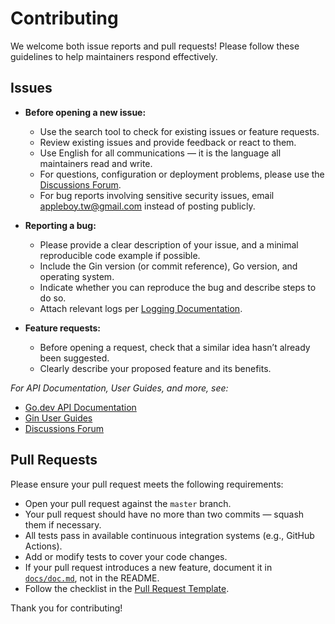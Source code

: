# Contributing

We welcome both issue reports and pull requests! Please follow these guidelines to help maintainers respond effectively.

## Issues

- **Before opening a new issue:**
  - Use the search tool to check for existing issues or feature requests.
  - Review existing issues and provide feedback or react to them.
  - Use English for all communications — it is the language all maintainers read and write.
  - For questions, configuration or deployment problems, please use the [Discussions Forum](https://github.com/gin-gonic/gin/discussions).
  - For bug reports involving sensitive security issues, email <appleboy.tw@gmail.com> instead of posting publicly.

- **Reporting a bug:**
  - Please provide a clear description of your issue, and a minimal reproducible code example if possible.
  - Include the Gin version (or commit reference), Go version, and operating system.
  - Indicate whether you can reproduce the bug and describe steps to do so.
  - Attach relevant logs per [Logging Documentation](https://docs.gitea.com/administration/logging-config#collecting-logs-for-help).

- **Feature requests:**
  - Before opening a request, check that a similar idea hasn’t already been suggested.
  - Clearly describe your proposed feature and its benefits.

_For API Documentation, User Guides, and more, see:_

- [Go.dev API Documentation](https://pkg.go.dev/github.com/gin-gonic/gin)
- [Gin User Guides](https://gin-gonic.com/)
- [Discussions Forum](https://github.com/gin-gonic/gin/discussions)

## Pull Requests

Please ensure your pull request meets the following requirements:

- Open your pull request against the `master` branch.
- Your pull request should have no more than two commits — squash them if necessary.
- All tests pass in available continuous integration systems (e.g., GitHub Actions).
- Add or modify tests to cover your code changes.
- If your pull request introduces a new feature, document it in [`docs/doc.md`](docs/doc.md), not in the README.
- Follow the checklist in the [Pull Request Template](.github/PULL_REQUEST_TEMPLATE.md:1).

Thank you for contributing!

